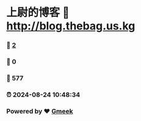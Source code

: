 # 上尉的博客 :link: http://blog.thebag.us.kg 
### :page_facing_up: [2](http://blog.thebag.us.kg/tag.html) 
### :speech_balloon: 0 
### :hibiscus: 577 
### :alarm_clock: 2024-08-24 10:48:34 
### Powered by :heart: [Gmeek](https://github.com/Meekdai/Gmeek)
